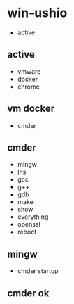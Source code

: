 # win-ushio

 - active
## active
 - vmware
 - docker
 - chrome
## vm docker
 - cmder
## cmder
 - mingw
 - lns
 - gcc
 - g++
 - gdb
 - make
 - show
 - everything
 - openssl
 - reboot
## mingw
 - cmder startup
## cmder ok

